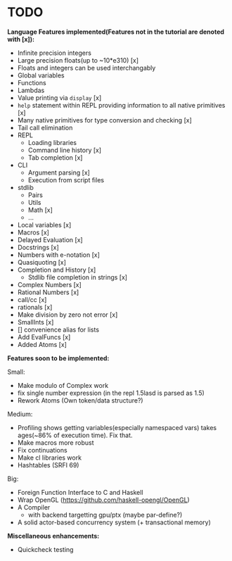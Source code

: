 # TODO

**Language Features implemented(Features not in the tutorial are denoted with [x]):**
* Infinite precision integers
* Large precision floats(up to ~10\*e310) [x]
* Floats and integers can be used interchangably
* Global variables
* Functions
* Lambdas
* Value printing via `display` [x]
* `help` statement within REPL providing information to all native primitives [x]
* Many native primitives for type conversion and checking [x]
* Tail call elimination
* REPL
  * Loading libraries
  * Command line history [x]
  * Tab completion [x]
* CLI
  * Argument parsing [x]
  * Execution from script files
* stdlib
  * Pairs
  * Utils
  * Math [x]
  * ...
* Local variables [x]
* Macros [x]
* Delayed Evaluation [x]
* Docstrings [x]
* Numbers with e-notation [x]
* Quasiquoting [x]
* Completion and History [x]
  * Stdlib file completion in strings [x]
* Complex Numbers [x]
* Rational Numbers [x]
* call/cc [x]
* rationals [x]
* Make division by zero not error [x]
* SmallInts [x]
* [] convenience alias for lists
* Add EvalFuncs [x]
* Added Atoms [x]

**Features soon to be implemented:**

Small:
* Make modulo of Complex work
* fix single number expression (in the repl 1.5lasd is parsed as 1.5)
* Rework Atoms (Own token/data structure?)

Medium:
* Profiling shows getting variables(especially namespaced vars) takes ages(~86% of execution time). Fix that.
* Make macros more robust
* Fix continuations
* Make cl libraries work
* Hashtables (SRFI 69)

Big:
* Foreign Function Interface to C and Haskell
* Wrap OpenGL (https://github.com/haskell-opengl/OpenGL)
* A Compiler
  - with backend targetting gpu/ptx (maybe par-define?)
* A solid actor-based concurrency system (+ transactional memory)

**Miscellaneous enhancements:**
* Quickcheck testing
